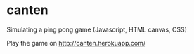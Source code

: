 # canten
Simulating a ping pong game (Javascript, HTML canvas, CSS)

Play the game on http://canten.herokuapp.com/
